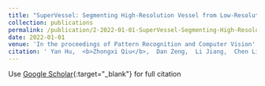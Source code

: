 ```yaml
---
title: "SuperVessel: Segmenting High-Resolution Vessel from Low-Resolution Retinal Image"
collection: publications
permalink: /publication/2-2022-01-01-SuperVessel-Segmenting-High-Resolution-Vessel-from-Low-Resolution-Retinal-Image
date: 2022-01-01
venue: 'In the proceedings of Pattern Recognition and Computer Vision'
citation: ' Yan Hu,  <b>Zhongxi Qiu</b>,  Dan Zeng,  Li Jiang,  Chen Lin,  Jiang Liu, &quot;SuperVessel: Segmenting High-Resolution Vessel from Low-Resolution Retinal Image.&quot; In the proceedings of Pattern Recognition and Computer Vision, 2022.'
---
```

Use [Google Scholar](https://scholar.google.com/scholar?q=SuperVessel:+Segmenting+High+Resolution+Vessel+from+Low+Resolution+Retinal+Image){:target="_blank"} for full citation